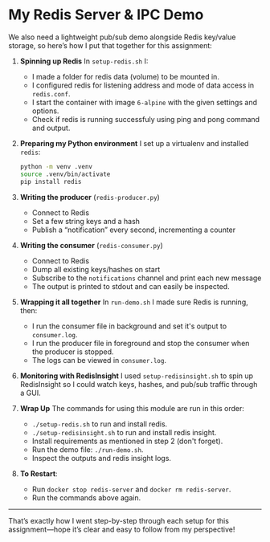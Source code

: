 # My Redis Server & IPC Demo

We also need a lightweight pub/sub demo alongside Redis key/value storage, so here’s how I put that together for this assignment:

1. **Spinning up Redis**
   In `setup-redis.sh` I:
   - I made a folder for redis data (volume) to be mounted in.
   - I configured redis for listening address and mode of data access in `redis.conf`.
   - I start the container with image `6-alpine` with the given settings and options.
   - Check if redis is running successfuly using ping and pong command and output.
2. **Preparing my Python environment**
   I set up a virtualenv and installed `redis`:

   ```bash
   python -m venv .venv
   source .venv/bin/activate
   pip install redis
   ```

3. **Writing the producer** (`redis-producer.py`)

   - Connect to Redis
   - Set a few string keys and a hash
   - Publish a “notification” every second, incrementing a counter

4. **Writing the consumer** (`redis-consumer.py`)

   - Connect to Redis
   - Dump all existing keys/hashes on start
   - Subscribe to the `notifications` channel and print each new message
   - The output is printed to stdout and can easily be inspected.

5. **Wrapping it all together**
   In `run-demo.sh` I made sure Redis is running, then:

   - I run the consumer file in background and set it's output to `consumer.log`.
   - I run the producer file in foreground and stop the consumer when the producer is stopped.
   - The logs can be viewed in `consumer.log`.

6. **Monitoring with RedisInsight**
   I used `setup-redisinsight.sh` to spin up RedisInsight so I could watch keys, hashes, and pub/sub traffic through a GUI.

7. **Wrap Up**
   The commands for using this module are run in this order:

   - `./setup-redis.sh` to run and install redis.
   - `./setup-redisinsight.sh` to run and install redis insight.
   - Install requirements as mentioned in step 2 (don't forget).
   - Run the demo file: `./run-demo.sh`.
   - Inspect the outputs and redis insight logs.

8. **To Restart**:
   - Run `docker stop redis-server` and `docker rm redis-server`.
   - Run the commands above again.

---

That’s exactly how I went step-by-step through each setup for this assignment—hope it’s clear and easy to follow from my perspective!
